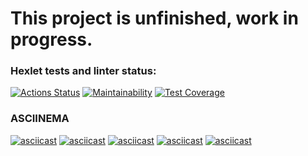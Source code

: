 # This project is unfinished, work in progress.

### Hexlet tests and linter status:
[![Actions Status](https://github.com/NMorphey/python-project-50/actions/workflows/hexlet-check.yml/badge.svg)](https://github.com/NMorphey/python-project-50/actions) [![Maintainability](https://api.codeclimate.com/v1/badges/cb150cc1335c1af9a37e/maintainability)](https://codeclimate.com/github/NMorphey/python-project-50/maintainability) [![Test Coverage](https://api.codeclimate.com/v1/badges/cb150cc1335c1af9a37e/test_coverage)](https://codeclimate.com/github/NMorphey/python-project-50/test_coverage)

### ASCIINEMA
[![asciicast](https://asciinema.org/a/bQ0cLk3CMkdNALJTBB2zXuoYB.svg)](https://asciinema.org/a/bQ0cLk3CMkdNALJTBB2zXuoYB)
[![asciicast](https://asciinema.org/a/av3uinFqnS78sAWP1N3BI4gW3.svg)](https://asciinema.org/a/av3uinFqnS78sAWP1N3BI4gW3)
[![asciicast](https://asciinema.org/a/geeo6l8TfqYkd1ow97W24JJUx.svg)](https://asciinema.org/a/geeo6l8TfqYkd1ow97W24JJUx)
[![asciicast](https://asciinema.org/a/aDb6okMQXyAvnRiQlgHelPFkx.svg)](https://asciinema.org/a/aDb6okMQXyAvnRiQlgHelPFkx)
[![asciicast](https://asciinema.org/a/ebBh6MYy31efTP5UE0Ajdp4ju.svg)](https://asciinema.org/a/ebBh6MYy31efTP5UE0Ajdp4ju)